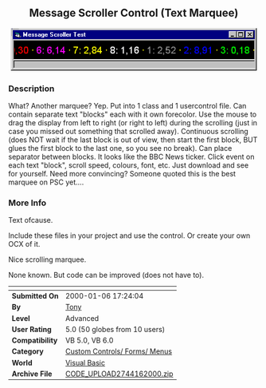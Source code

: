 ﻿<div align="center">

## Message Scroller Control \(Text Marquee\)

<img src="PIC200022942253102.gif">
</div>

### Description

What? Another marquee? Yep. Put into 1 class and 1 usercontrol file. Can contain separate text "blocks" each with it own forecolor. Use the mouse to drag the display from left to right (or right to left) during the scrolling (just in case you missed out something that scrolled away). Continuous scrolling (does NOT wait if the last block is out of view, then start the first block, BUT glues the first block to the last one, so you see no break). Can place separator between blocks. It looks like the BBC News ticker. Click event on each text "block", scroll speed, colours, font, etc. Just download and see for yourself. Need more convincing? Someone quoted this is the best marquee on PSC yet....
 
### More Info
 
Text ofcause.

Include these files in your project and use the control. Or create your own OCX of it.

Nice scrolling marquee.

None known. But code can be improved (does not have to).


<span>             |<span>
---                |---
**Submitted On**   |2000-01-06 17:24:04
**By**             |[Tony](https://github.com/Planet-Source-Code/PSCIndex/blob/master/ByAuthor/tony.md)
**Level**          |Advanced
**User Rating**    |5.0 (50 globes from 10 users)
**Compatibility**  |VB 5\.0, VB 6\.0
**Category**       |[Custom Controls/ Forms/  Menus](https://github.com/Planet-Source-Code/PSCIndex/blob/master/ByCategory/custom-controls-forms-menus__1-4.md)
**World**          |[Visual Basic](https://github.com/Planet-Source-Code/PSCIndex/blob/master/ByWorld/visual-basic.md)
**Archive File**   |[CODE\_UPLOAD2744162000\.zip](https://github.com/Planet-Source-Code/tony-message-scroller-control-text-marquee__1-5337/archive/master.zip)









